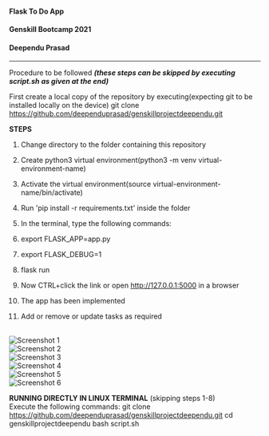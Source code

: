 #### Flask To Do App

#### Genskill Bootcamp 2021 

#### Deependu Prasad

<hr>

Procedure to be followed <b><i>(these steps can be skipped by executing script.sh as given at the end)</b></i>

First create a local copy of the repository by executing(expecting git to be installed locally on the device)
git clone https://github.com/deependuprasad/genskillprojectdeependu.git

<b>STEPS</b>

1. Change directory to the folder containing this repository
  
2. Create python3 virtual environment(python3 -m venv virtual-environment-name)

3. Activate the virtual environment(source virtual-environment-name/bin/activate)

4. Run 'pip install -r requirements.txt' inside the folder

5. In the terminal, type the following commands:

6. export FLASK_APP=app.py

7. export FLASK_DEBUG=1

8. flask run

9. Now CTRL+click the link or open http://127.0.0.1:5000 in a browser 

10. The app has been implemented

11. Add or remove or update tasks as required

</hr>
<br>
<img src="https://github.com/deependuprasad/genskillprojectdeependu/blob/main/Screenshots/Screenshot%20from%202021-07-28%2021-37-52.png" alt="Screenshot 1">
<br>
<img src="https://github.com/deependuprasad/genskillprojectdeependu/blob/main/Screenshots/Screenshot%20from%202021-07-28%2021-53-45.png" alt="Screenshot 2">
<br>
<img src="https://github.com/deependuprasad/genskillprojectdeependu/blob/main/Screenshots/Screenshot%20from%202021-07-28%2021-38-54.png" alt="Screenshot 3">
<br>
<img src="https://github.com/deependuprasad/genskillprojectdeependu/blob/main/Screenshots/Screenshot%20from%202021-07-28%2021-47-30.png" alt="Screenshot 4">
<br>
<img src="https://github.com/deependuprasad/genskillprojectdeependu/blob/main/Screenshots/Screenshot%20from%202021-07-28%2021-38-56.png" alt="Screenshot 5">
<br>
<img src="https://github.com/deependuprasad/genskillprojectdeependu/blob/main/Screenshots/Screenshot%20from%202021-07-28%2021-52-55.png" alt="Screenshot 6">
<br>

<b>RUNNING DIRECTLY IN LINUX TERMINAL</b> (skipping steps 1-8)
<br>
Execute the following commands:
git clone https://github.com/deependuprasad/genskillprojectdeependu.git
cd genskillprojectdeependu
bash script.sh
